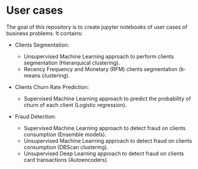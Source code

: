 # User cases

The goal of this repository is to create jupyter notebooks of user cases of business problems. It contains:

- Clients Segmentation:
  - Unsupervised Machine Learning approach to perform clients segmentation (Hierarquical clustering).
  - Recency Frequency and Monetary (RFM) clients segmentation (k-means clustering).

- Clients Churn Rate Prediction:
  - Supervised Machine Learning approach to predict the probability of churn of each client (Logistic regression). 

- Fraud Detection:
  - Supervised Machine Learning approach to detect fraud on clients consumption (Ensemble models).
  - Unsupervised Machine Learning approach to detect fraud on clients consumption (DBScan clustering).
  - Unsupervised Deep Learning approach to detect fraud on clients card transactions (Autoencoders).


